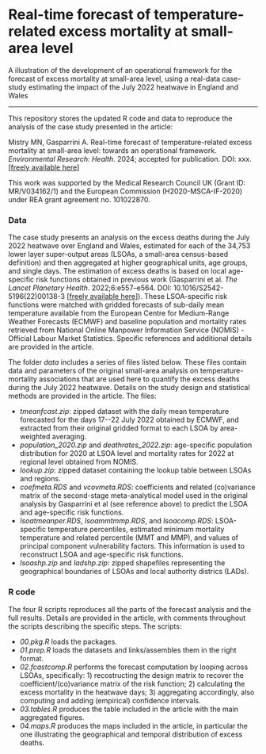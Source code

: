 # Real-time forecast of temperature-related excess mortality at small-area level

A illustration of the development of an operational framework for the forecast of excess mortality at small-area level, using a real-data case-study estimating the impact of the July 2022 heatwave in England and Wales

------------------------------------------------------------------------

This repository stores the updated R code and data to reproduce the analysis of the case study presented in the article:

Mistry MN, Gasparrini A. Real-time forecast of temperature-related excess mortality at small-area level: towards an operational framework. *Environmental Research: Health*. 2024; accepted for publication. DOI: xxx. [[freely available here](xxx)]

This work was supported by the Medical Research Council UK (Grant ID: MR/V034162/1) and the European Commission (H2020-MSCA-IF-2020) under REA grant agreement no. 101022870. 

### Data

The case study presents an analysis on the excess deaths during the July 2022 heatwave over England and Wales, estimated for each of the 34,753 lower layer super-output areas (LSOAs, a small-area census-based definition) and then aggregated at higher geographical units, age groups, and single days. The estimation of excess deaths is based on local age-specific risk functions obtained in previous work (Gasparrini et al. *The Lancet Planetary Health*. 2022;6:e557–e564. DOI: 10.1016/S2542-5196(22)00138-3 [[freely available here](http://www.ag-myresearch.com/2022_gasparrini_lancetplanhealth.html)]). These LSOA-specific risk functions were matched with gridded forecasts of sub-daily mean temperature available from the European Centre for Medium-Range Weather Forecasts (ECMWF) and baseline population and mortality rates retrieved from National Online Manpower Information Service (NOMIS) - Official Labour Market Statistics. Specific references and additional details are provided in the article.

The folder *data* includes a series of files listed below. These files contain data and parameters of the original small-area analysis on temperature-mortality associations that are used here to quantify the excess deaths during the July 2022 heatwave. Details on the study design and statistical methods are provided in the article. The files:

-  *tmeanfcast.zip*: zipped dataset with the daily mean temperature forecasted for the days 17--22 July 2022 obtained by ECMWF, and extracted from their original gridded format to each LSOA by area-weighted averaging.
-  *population_2020.zip* and *deathrates_2022.zip*: age-specific population distribution for 2020 at LSOA level and mortality rates for 2022 at regional level obtained from NOMIS.
-  *lookup.zip*: zipped dataset containing the lookup table between LSOAs and regions.
-  *coefmeta.RDS* and *vcovmeta.RDS*: coefficients and related (co)variance matrix of the second-stage meta-analytical model used in the original analysis by Gasparrini et al (see reference above) to predict the LSOA and age-specific risk functions.
-  *lsoatmeanper.RDS*, *lsoammtmmp.RDS*, and *lsoacomp.RDS*: LSOA-specific temperature percentiles, estimated minimum mortality temperature and related percentile (MMT and MMP), and values of principal component vulnerability factors. This information is used to reconstruct LSOA and age-specific risk functions.
-  *lsoashp.zip* and *ladshp.zip*: zipped shapefiles representing the geographical boundaries of LSOAs and local authority districs (LADs).

### R code

The four R scripts reproduces all the parts of the forecast analysis and the full results. Details are provided in the article, with comments throughout the scripts describing the specific steps. The scripts:

-   *00.pkg.R* loads the packages.
-   *01.prep.R* loads the datasets and links/assembles them in the right format.
-   *02.fcastcomp.R* performs the forecast computation by looping across LSOAs, specifically: 1) recostructing the design matrix to recover the coefficient/(co)variance matrix of the risk function; 2) calculating the excess mortality in the heatwave days; 3) aggregating accordingly, also computing and adding (empirical) confidence intervals.
-   *03.tables.R* produces the table included in the article with the main aggregated figures.
-   *04.maps.R* produces the maps included in the article, in particular the one illustrating the geographical and temporal distribution of excess deaths.

